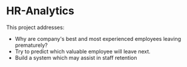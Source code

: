 # HR-Analytics
This project addresses: 
* Why are company's best and most experienced employees leaving prematurely? 
* Try to predict which valuable employee will leave next. 
* Build a system which may assist in staff retention
